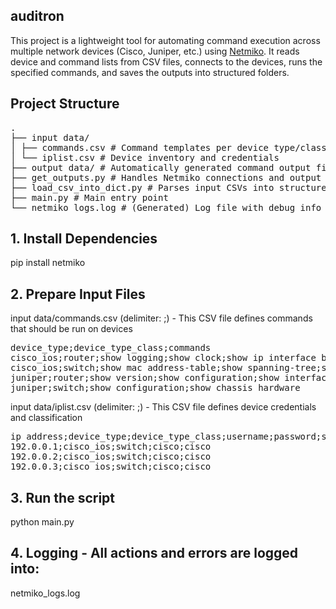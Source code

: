 ## auditron
This project is a lightweight tool for automating command execution across multiple network devices (Cisco, Juniper, etc.) using [Netmiko](https://github.com/ktbyers/netmiko). It reads device and command lists from CSV files, connects to the devices, runs the specified commands, and saves the outputs into structured folders.

## Project Structure
<pre>.
├── input data/
│ ├── commands.csv # Command templates per device type/class
│ └── iplist.csv # Device inventory and credentials
├── output data/ # Automatically generated command output files
├── get_outputs.py # Handles Netmiko connections and output saving
├── load_csv_into_dict.py # Parses input CSVs into structured dictionaries
├── main.py # Main entry point
└── netmiko_logs.log # (Generated) Log file with debug info </pre>


## 1. Install Dependencies
pip install netmiko

## 2. Prepare Input Files
input data/commands.csv (delimiter: ;) - This CSV file defines commands that should be run on devices
<pre>device_type;device_type_class;commands
cisco_ios;router;show logging;show clock;show ip interface brief;show interfaces;show arp;show ip route
cisco_ios;switch;show mac address-table;show spanning-tree;show memory;show tech-support;show ip route
juniper;router;show version;show configuration;show interfaces terse;show interfaces diagnostics optics
juniper;switch;show configuration;show chassis hardware</pre>

input data/iplist.csv (delimiter: ;) - This CSV file defines device credentials and classification
<pre>ip address;device_type;device_type_class;username;password;secret
192.0.0.1;cisco_ios;switch;cisco;cisco
192.0.0.2;cisco_ios;switch;cisco;cisco
192.0.0.3;cisco_ios;switch;cisco;cisco</pre>

## 3. Run the script
python main.py

## 4. Logging - All actions and errors are logged into:
netmiko_logs.log
